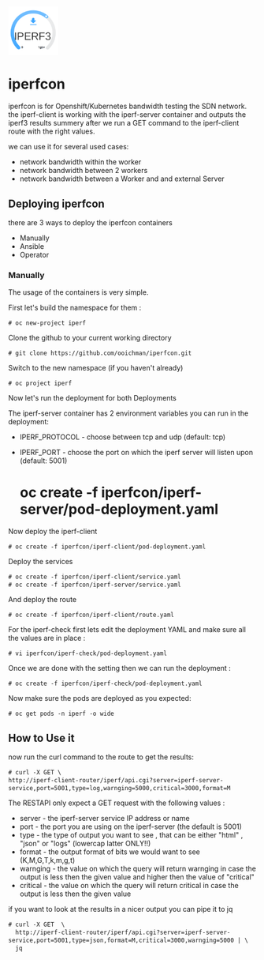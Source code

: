<img alt="Rook" src="media/iperf-logo.png" width="20%" height="20%">

# iperfcon
iperfcon is for Openshift/Kubernetes bandwidth testing the SDN network.
the iperf-client is working with the iperf-server container and outputs 
the iperf3 results summery after we run a GET command  to the iperf-client 
route with the right values.

we can use it for several used cases:

- network bandwidth within the worker
- network bandwidth between 2 workers
- network bandwidth between a Worker and and external Server

## Deploying iperfcon
there are 3 ways to deploy the iperfcon containers 

- Manually
- Ansible
- Operator

### Manually 
The usage of the containers is very simple.

First let's build the namespace for them :

    # oc new-project iperf

Clone the github to your current working directory

    # git clone https://github.com/ooichman/iperfcon.git

Switch to the new namespace (if you haven't already)

    # oc project iperf

Now let's run the deployment for both Deployments

The iperf-server container has 2 environment variables you can run in the deployment:

- IPERF_PROTOCOL - choose between tcp and udp (default: tcp)
- IPERF_PORT - choose the port on which the iperf server will listen upon (default: 5001)

    # oc create -f iperfcon/iperf-server/pod-deployment.yaml

Now deploy the iperf-client 

    # oc create -f iperfcon/iperf-client/pod-deployment.yaml

Deploy the services

    # oc create -f iperfcon/iperf-client/service.yaml
    # oc create -f iperfcon/iperf-server/service.yaml

And deploy the route 

    # oc create -f iperfcon/iperf-client/route.yaml

For the iperf-check first lets edit the deployment YAML and make sure all the values are in place :

    # vi iperfcon/iperf-check/pod-deployment.yaml

Once we are done with the setting then we can run the deployment :

    # oc create -f iperfcon/iperf-check/pod-deployment.yaml

Now make sure the pods are deployed as you expected:

    # oc get pods -n iperf -o wide

## How to Use it
now run the curl command to the route to get the results:

    # curl -X GET \
    http://iperf-client-router/iperf/api.cgi?server=iperf-server-service,port=5001,type=log,warnging=5000,critical=3000,format=M

The RESTAPI only expect a GET request with the following values :

- server - the iperf-server service IP address or name
- port - the port you are using on the iperf-server (the default is 5001)
- type - the type of output you want to see , that can be either "html" , "json" or "logs" (lowercap latter ONLY!!)
- format - the output format of bits we would want to see (K,M,G,T,k,m,g,t) 
- warnging - the value on which the query will return warnging in case the output is less then the given value and higher
then the value of "critical"
- critical - the value on which the query will return critical in case the output is less then the given value

if you want to look at the results in a nicer output you can pipe it to jq

    # curl -X GET  \
      http://iperf-client-router/iperf/api.cgi?server=iperf-server-service,port=5001,type=json,format=M,critical=3000,warnging=5000 | \
      jq
